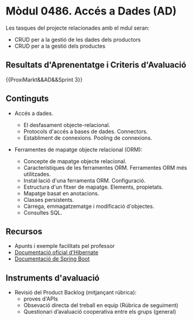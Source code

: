 # **Mòdul 0486**. Accés a Dades (AD)

Les tasques del projecte relacionades amb el mdul seran:

* CRUD per a la gestió de les dades dels productors
* CRUD per a la gestió dels productes

## Resultats d'Aprenentatge i Criteris d'Avaluació

{{ProxiMarkt&&AD&&Sprint 3}}

## Continguts

* Accés a dades.
    * El desfasament objecte-relacional.
    * Protocols d'accés a bases de dades. Connectors.
    * Establiment de connexions. Pooling de connexions.

* Ferramentes de mapatge objecte relacional (ORM):
    * Concepte de mapatge objecte relacional.
    * Característiques de les ferramentes ORM. Ferramentes ORM més utilitzades.
    * Instal·lació d'una ferramenta ORM. Configuració.
    * Estructura d'un fitxer de mapatge. Elements, propietats.
    * Mapatge basat en anotacions.
    * Classes persistents.
    * Càrrega, emmagatzematge i modificació d'objectes.
    * Consultes SQL.

## Recursos

* Apunts i exemple facilitats pel professor
* [Documentació oficial d'Hibernate](https://hibernate.org/orm/documentation/7.0/)
* [Documentació de Spring Boot](https://devdocs.io/spring_boot/)

## Instruments d'avaluació

* Revisió del Product Backlog (mitjançant rúbrica):  
    * proves d'APIs
    * Obsevació directa del treball en equip (Rúbrica de seguiment)
    * Questionari d’avaluació cooperativa entre els grups (general)


